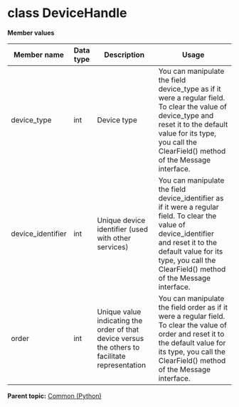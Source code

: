 # class DeviceHandle

 **Member values** 

|Member name|Data type|Description|Usage|
|-----------|---------|-----------|-----|
|device\_type|int|Device type|You can manipulate the field device\_type as if it were a regular field. To clear the value of device\_type and reset it to the default value for its type, you call the ClearField\(\) method of the Message interface.|
|device\_identifier|int|Unique device identifier \(used with other services\)|You can manipulate the field device\_identifier as if it were a regular field. To clear the value of device\_identifier and reset it to the default value for its type, you call the ClearField\(\) method of the Message interface.|
|order|int|Unique value indicating the order of that device versus the others to facilitate representation|You can manipulate the field order as if it were a regular field. To clear the value of order and reset it to the default value for its type, you call the ClearField\(\) method of the Message interface.|

**Parent topic:** [Common \(Python\)](../../summary_pages/Common.md)

